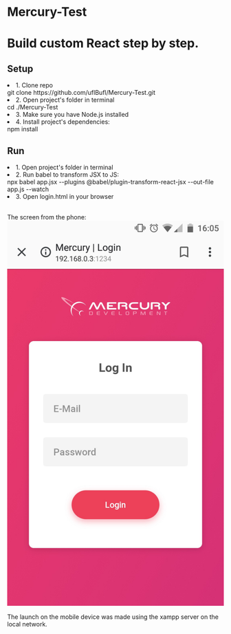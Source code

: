# Mercury-Test

<h1>Build custom React step by step.</h1>
<h2>Setup</h2>
<li>1. Clone repo</li>
git clone https://github.com/uflBufl/Mercury-Test.git

<li>2. Open project's folder in terminal</li>
cd ./Mercury-Test

<li>3. Make sure you have Node.js installed</li>

<li>4. Install project's dependencies:</li>
npm install
<h2>Run</h2>
<li>1. Open project's folder in terminal</li>
<li>2. Run babel to transform JSX to JS:</li>
npx babel app.jsx --plugins @babel/plugin-transform-react-jsx --out-file app.js --watch
<li>3. Open login.html in your browser</li>

<br>





The screen from the phone:
![Скриншот с телефона](image.png)

The launch on the mobile device was made using the xampp server on the local network.
